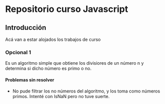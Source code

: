 # Repositorio curso Javascript
## Introducción
Acá van a estar alojados los trabajos de curso
### Opcional 1
Es un algoritmo simple que obtiene los divisiores de un número n y determina si dicho número es primo o no.
#### Problemas sin resolver
- No pude filtrar los no números del algoritmo, y los toma como números primos. Intenté con IsNaN pero no tuve suerte.

